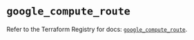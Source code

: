 # `google_compute_route`

Refer to the Terraform Registry for docs: [`google_compute_route`](https://registry.terraform.io/providers/hashicorp/google-beta/6.10.0/docs/resources/google_compute_route).
